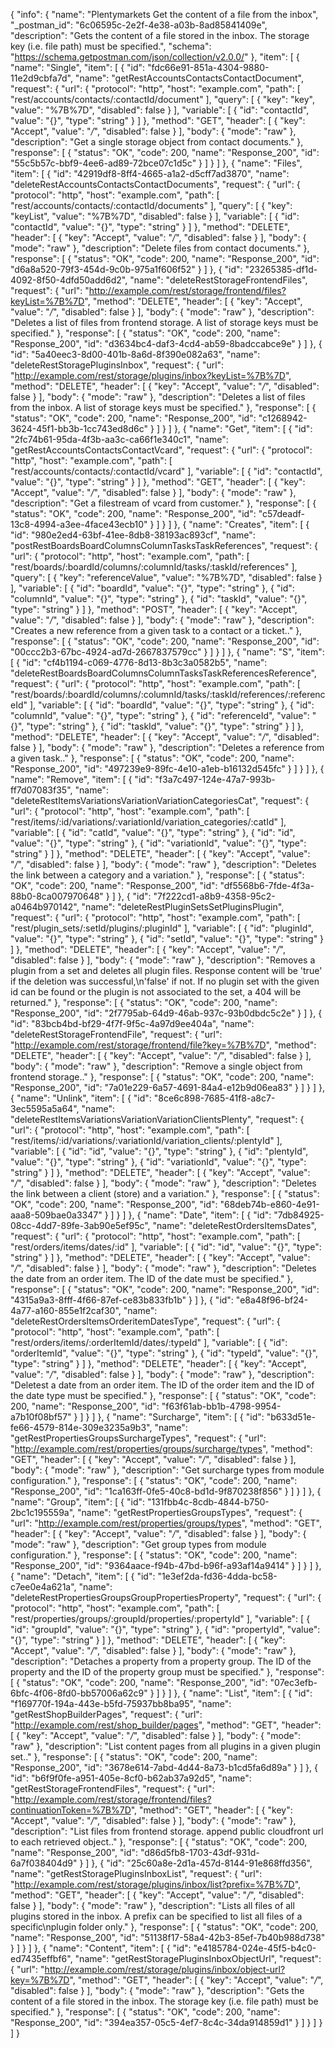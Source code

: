 {
  "info": {
    "name": "Plentymarkets Get the content of a file from the inbox",
    "_postman_id": "6c06595c-2e2f-4e38-a03b-8ad85841409e",
    "description": "Gets the content of a file stored in the inbox. The storage key (i.e. file path) must be specified.",
    "schema": "https://schema.getpostman.com/json/collection/v2.0.0/"
  },
  "item": [
    {
      "name": "Single",
      "item": [
        {
          "id": "fdc66e91-851a-4304-9880-11e2d9cbfa7d",
          "name": "getRestAccountsContactsContactDocument",
          "request": {
            "url": {
              "protocol": "http",
              "host": "example.com",
              "path": [
                "rest/accounts/contacts/:contactId/document"
              ],
              "query": [
                {
                  "key": "key",
                  "value": "%7B%7D",
                  "disabled": false
                }
              ],
              "variable": [
                {
                  "id": "contactId",
                  "value": "{}",
                  "type": "string"
                }
              ]
            },
            "method": "GET",
            "header": [
              {
                "key": "Accept",
                "value": "*/*",
                "disabled": false
              }
            ],
            "body": {
              "mode": "raw"
            },
            "description": "Get a single storage object from contact documents."
          },
          "response": [
            {
              "status": "OK",
              "code": 200,
              "name": "Response_200",
              "id": "55c5b57c-bbf9-4ee6-ad89-72bce07c1d5c"
            }
          ]
        }
      ]
    },
    {
      "name": "Files",
      "item": [
        {
          "id": "42919df8-8ff4-4665-a1a2-d5cff7ad3870",
          "name": "deleteRestAccountsContactsContactDocuments",
          "request": {
            "url": {
              "protocol": "http",
              "host": "example.com",
              "path": [
                "rest/accounts/contacts/:contactId/documents"
              ],
              "query": [
                {
                  "key": "keyList",
                  "value": "%7B%7D",
                  "disabled": false
                }
              ],
              "variable": [
                {
                  "id": "contactId",
                  "value": "{}",
                  "type": "string"
                }
              ]
            },
            "method": "DELETE",
            "header": [
              {
                "key": "Accept",
                "value": "*/*",
                "disabled": false
              }
            ],
            "body": {
              "mode": "raw"
            },
            "description": "Delete files from contact documents."
          },
          "response": [
            {
              "status": "OK",
              "code": 200,
              "name": "Response_200",
              "id": "d6a8a520-79f3-454d-9c0b-975a1f606f52"
            }
          ]
        },
        {
          "id": "23265385-df1d-4092-8f50-4dfd50add6d2",
          "name": "deleteRestStorageFrontendFiles",
          "request": {
            "url": "http://example.com/rest/storage/frontend/files?keyList=%7B%7D",
            "method": "DELETE",
            "header": [
              {
                "key": "Accept",
                "value": "*/*",
                "disabled": false
              }
            ],
            "body": {
              "mode": "raw"
            },
            "description": "Deletes a list of files from frontend storage. A list of storage keys must be specified."
          },
          "response": [
            {
              "status": "OK",
              "code": 200,
              "name": "Response_200",
              "id": "d3634bc4-daf3-4cd4-ab59-8badccabce9e"
            }
          ]
        },
        {
          "id": "5a40eec3-8d00-401b-8a6d-8f390e082a63",
          "name": "deleteRestStoragePluginsInbox",
          "request": {
            "url": "http://example.com/rest/storage/plugins/inbox?keyList=%7B%7D",
            "method": "DELETE",
            "header": [
              {
                "key": "Accept",
                "value": "*/*",
                "disabled": false
              }
            ],
            "body": {
              "mode": "raw"
            },
            "description": "Deletes a list of files from the inbox. A list of storage keys must be specified."
          },
          "response": [
            {
              "status": "OK",
              "code": 200,
              "name": "Response_200",
              "id": "c1268942-3624-45f1-bb3b-1cc743ed8d6c"
            }
          ]
        }
      ]
    },
    {
      "name": "Get",
      "item": [
        {
          "id": "2fc74b61-95da-4f3b-aa3c-ca66f1e340c1",
          "name": "getRestAccountsContactsContactVcard",
          "request": {
            "url": {
              "protocol": "http",
              "host": "example.com",
              "path": [
                "rest/accounts/contacts/:contactId/vcard"
              ],
              "variable": [
                {
                  "id": "contactId",
                  "value": "{}",
                  "type": "string"
                }
              ]
            },
            "method": "GET",
            "header": [
              {
                "key": "Accept",
                "value": "*/*",
                "disabled": false
              }
            ],
            "body": {
              "mode": "raw"
            },
            "description": "Get a filestream of vcard from customer."
          },
          "response": [
            {
              "status": "OK",
              "code": 200,
              "name": "Response_200",
              "id": "c57deadf-13c8-4994-a3ee-4face43ecb10"
            }
          ]
        }
      ]
    },
    {
      "name": "Creates",
      "item": [
        {
          "id": "980e2ed4-63bf-41ee-8db8-38193ac893cf",
          "name": "postRestBoardsBoardColumnsColumnTasksTaskReferences",
          "request": {
            "url": {
              "protocol": "http",
              "host": "example.com",
              "path": [
                "rest/boards/:boardId/columns/:columnId/tasks/:taskId/references"
              ],
              "query": [
                {
                  "key": "referenceValue",
                  "value": "%7B%7D",
                  "disabled": false
                }
              ],
              "variable": [
                {
                  "id": "boardId",
                  "value": "{}",
                  "type": "string"
                },
                {
                  "id": "columnId",
                  "value": "{}",
                  "type": "string"
                },
                {
                  "id": "taskId",
                  "value": "{}",
                  "type": "string"
                }
              ]
            },
            "method": "POST",
            "header": [
              {
                "key": "Accept",
                "value": "*/*",
                "disabled": false
              }
            ],
            "body": {
              "mode": "raw"
            },
            "description": "Creates a new reference from a given task to a contact or a ticket.."
          },
          "response": [
            {
              "status": "OK",
              "code": 200,
              "name": "Response_200",
              "id": "00ccc2b3-67bc-4924-ad7d-2667837579cc"
            }
          ]
        }
      ]
    },
    {
      "name": "S",
      "item": [
        {
          "id": "cf4b1194-c069-4776-8d13-8b3c3a0582b5",
          "name": "deleteRestBoardsBoardColumnsColumnTasksTaskReferencesReference",
          "request": {
            "url": {
              "protocol": "http",
              "host": "example.com",
              "path": [
                "rest/boards/:boardId/columns/:columnId/tasks/:taskId/references/:referenceId"
              ],
              "variable": [
                {
                  "id": "boardId",
                  "value": "{}",
                  "type": "string"
                },
                {
                  "id": "columnId",
                  "value": "{}",
                  "type": "string"
                },
                {
                  "id": "referenceId",
                  "value": "{}",
                  "type": "string"
                },
                {
                  "id": "taskId",
                  "value": "{}",
                  "type": "string"
                }
              ]
            },
            "method": "DELETE",
            "header": [
              {
                "key": "Accept",
                "value": "*/*",
                "disabled": false
              }
            ],
            "body": {
              "mode": "raw"
            },
            "description": "Deletes a reference from a given task.."
          },
          "response": [
            {
              "status": "OK",
              "code": 200,
              "name": "Response_200",
              "id": "497239e9-89fc-4e10-a1eb-b16132d545fc"
            }
          ]
        }
      ]
    },
    {
      "name": "Remove",
      "item": [
        {
          "id": "f3a7c497-124e-47a7-993b-ff7d07083f35",
          "name": "deleteRestItemsVariationsVariationVariationCategoriesCat",
          "request": {
            "url": {
              "protocol": "http",
              "host": "example.com",
              "path": [
                "rest/items/:id/variations/:variationId/variation_categories/:catId"
              ],
              "variable": [
                {
                  "id": "catId",
                  "value": "{}",
                  "type": "string"
                },
                {
                  "id": "id",
                  "value": "{}",
                  "type": "string"
                },
                {
                  "id": "variationId",
                  "value": "{}",
                  "type": "string"
                }
              ]
            },
            "method": "DELETE",
            "header": [
              {
                "key": "Accept",
                "value": "*/*",
                "disabled": false
              }
            ],
            "body": {
              "mode": "raw"
            },
            "description": "Deletes the link between a category and a variation."
          },
          "response": [
            {
              "status": "OK",
              "code": 200,
              "name": "Response_200",
              "id": "df5568b6-7fde-4f3a-88b0-8ca007970648"
            }
          ]
        },
        {
          "id": "7f222cd1-a8b9-4358-95c2-a0464b970142",
          "name": "deleteRestPluginSetsSetPluginsPlugin",
          "request": {
            "url": {
              "protocol": "http",
              "host": "example.com",
              "path": [
                "rest/plugin_sets/:setId/plugins/:pluginId"
              ],
              "variable": [
                {
                  "id": "pluginId",
                  "value": "{}",
                  "type": "string"
                },
                {
                  "id": "setId",
                  "value": "{}",
                  "type": "string"
                }
              ]
            },
            "method": "DELETE",
            "header": [
              {
                "key": "Accept",
                "value": "*/*",
                "disabled": false
              }
            ],
            "body": {
              "mode": "raw"
            },
            "description": "Removes a plugin from a set and deletes all plugin files. Response content will be 'true' if the deletion was successful,\n'false' if not. If no plugin set with the given id can be found or the plugin is not associated to the set, a 404 will be returned."
          },
          "response": [
            {
              "status": "OK",
              "code": 200,
              "name": "Response_200",
              "id": "2f7795ab-64d9-46ab-937c-93b0dbdc5c2e"
            }
          ]
        },
        {
          "id": "83bcb4bd-bf29-4f7f-9f5c-4a97d9ee404a",
          "name": "deleteRestStorageFrontendFile",
          "request": {
            "url": "http://example.com/rest/storage/frontend/file?key=%7B%7D",
            "method": "DELETE",
            "header": [
              {
                "key": "Accept",
                "value": "*/*",
                "disabled": false
              }
            ],
            "body": {
              "mode": "raw"
            },
            "description": "Remove a single object from frontend storage.."
          },
          "response": [
            {
              "status": "OK",
              "code": 200,
              "name": "Response_200",
              "id": "7a01e229-6a57-4691-84a4-e12b9d06ea83"
            }
          ]
        }
      ]
    },
    {
      "name": "Unlink",
      "item": [
        {
          "id": "8ce6c898-7685-41f8-a8c7-3ec5595a5a64",
          "name": "deleteRestItemsVariationsVariationVariationClientsPlenty",
          "request": {
            "url": {
              "protocol": "http",
              "host": "example.com",
              "path": [
                "rest/items/:id/variations/:variationId/variation_clients/:plentyId"
              ],
              "variable": [
                {
                  "id": "id",
                  "value": "{}",
                  "type": "string"
                },
                {
                  "id": "plentyId",
                  "value": "{}",
                  "type": "string"
                },
                {
                  "id": "variationId",
                  "value": "{}",
                  "type": "string"
                }
              ]
            },
            "method": "DELETE",
            "header": [
              {
                "key": "Accept",
                "value": "*/*",
                "disabled": false
              }
            ],
            "body": {
              "mode": "raw"
            },
            "description": "Deletes the link between a client (store) and a variation."
          },
          "response": [
            {
              "status": "OK",
              "code": 200,
              "name": "Response_200",
              "id": "68deb74b-e860-4e91-aaa8-509bae0a3347"
            }
          ]
        }
      ]
    },
    {
      "name": "Date",
      "item": [
        {
          "id": "7db84925-08cc-4dd7-89fe-3ab90e5ef95c",
          "name": "deleteRestOrdersItemsDates",
          "request": {
            "url": {
              "protocol": "http",
              "host": "example.com",
              "path": [
                "rest/orders/items/dates/:id"
              ],
              "variable": [
                {
                  "id": "id",
                  "value": "{}",
                  "type": "string"
                }
              ]
            },
            "method": "DELETE",
            "header": [
              {
                "key": "Accept",
                "value": "*/*",
                "disabled": false
              }
            ],
            "body": {
              "mode": "raw"
            },
            "description": "Deletes the date from an order item. The ID of the date must be specified."
          },
          "response": [
            {
              "status": "OK",
              "code": 200,
              "name": "Response_200",
              "id": "4315a9a3-8fff-4f66-87ef-ce83b833fb1b"
            }
          ]
        },
        {
          "id": "e8a48f96-bf24-4a77-a160-855e1f2caf30",
          "name": "deleteRestOrdersItemsOrderitemDatesType",
          "request": {
            "url": {
              "protocol": "http",
              "host": "example.com",
              "path": [
                "rest/orders/items/:orderItemId/dates/:typeId"
              ],
              "variable": [
                {
                  "id": "orderItemId",
                  "value": "{}",
                  "type": "string"
                },
                {
                  "id": "typeId",
                  "value": "{}",
                  "type": "string"
                }
              ]
            },
            "method": "DELETE",
            "header": [
              {
                "key": "Accept",
                "value": "*/*",
                "disabled": false
              }
            ],
            "body": {
              "mode": "raw"
            },
            "description": "Deletest a date from an order item. The ID of the order item and the ID of the date type must be specified."
          },
          "response": [
            {
              "status": "OK",
              "code": 200,
              "name": "Response_200",
              "id": "f63f61ab-bb1b-4798-9954-a7b10f08bf57"
            }
          ]
        }
      ]
    },
    {
      "name": "Surcharge",
      "item": [
        {
          "id": "b633d51e-fe66-4579-814e-309e3235a9b3",
          "name": "getRestPropertiesGroupsSurchargeTypes",
          "request": {
            "url": "http://example.com/rest/properties/groups/surcharge/types",
            "method": "GET",
            "header": [
              {
                "key": "Accept",
                "value": "*/*",
                "disabled": false
              }
            ],
            "body": {
              "mode": "raw"
            },
            "description": "Get surcharge types from module configuration."
          },
          "response": [
            {
              "status": "OK",
              "code": 200,
              "name": "Response_200",
              "id": "1ca163ff-0fe5-40c8-bd1d-9f870238f856"
            }
          ]
        }
      ]
    },
    {
      "name": "Group",
      "item": [
        {
          "id": "131fbb4c-8cdb-4844-b750-2bc1c195559a",
          "name": "getRestPropertiesGroupsTypes",
          "request": {
            "url": "http://example.com/rest/properties/groups/types",
            "method": "GET",
            "header": [
              {
                "key": "Accept",
                "value": "*/*",
                "disabled": false
              }
            ],
            "body": {
              "mode": "raw"
            },
            "description": "Get group types from module configuration."
          },
          "response": [
            {
              "status": "OK",
              "code": 200,
              "name": "Response_200",
              "id": "9364aace-f94b-47bd-b96f-a93af14a9414"
            }
          ]
        }
      ]
    },
    {
      "name": "Detach",
      "item": [
        {
          "id": "1e3ef2da-fd36-4dda-bc58-c7ee0e4a621a",
          "name": "deleteRestPropertiesGroupsGroupPropertiesProperty",
          "request": {
            "url": {
              "protocol": "http",
              "host": "example.com",
              "path": [
                "rest/properties/groups/:groupId/properties/:propertyId"
              ],
              "variable": [
                {
                  "id": "groupId",
                  "value": "{}",
                  "type": "string"
                },
                {
                  "id": "propertyId",
                  "value": "{}",
                  "type": "string"
                }
              ]
            },
            "method": "DELETE",
            "header": [
              {
                "key": "Accept",
                "value": "*/*",
                "disabled": false
              }
            ],
            "body": {
              "mode": "raw"
            },
            "description": "Detaches a property from a property group. The ID of the property and the ID of the property group must be specified."
          },
          "response": [
            {
              "status": "OK",
              "code": 200,
              "name": "Response_200",
              "id": "07ec3efb-6bfc-4f06-8fd0-bb57006a62c9"
            }
          ]
        }
      ]
    },
    {
      "name": "List",
      "item": [
        {
          "id": "f169770f-194a-443e-b5fd-75937bb8ba95",
          "name": "getRestShopBuilderPages",
          "request": {
            "url": "http://example.com/rest/shop_builder/pages",
            "method": "GET",
            "header": [
              {
                "key": "Accept",
                "value": "*/*",
                "disabled": false
              }
            ],
            "body": {
              "mode": "raw"
            },
            "description": "List content pages from all plugins in a given plugin set.."
          },
          "response": [
            {
              "status": "OK",
              "code": 200,
              "name": "Response_200",
              "id": "3678e614-7abd-4d44-8a73-b1cd5fa6d89a"
            }
          ]
        },
        {
          "id": "b6f9f0fe-a951-405e-8cf0-b62ab37a92d5",
          "name": "getRestStorageFrontendFiles",
          "request": {
            "url": "http://example.com/rest/storage/frontend/files?continuationToken=%7B%7D",
            "method": "GET",
            "header": [
              {
                "key": "Accept",
                "value": "*/*",
                "disabled": false
              }
            ],
            "body": {
              "mode": "raw"
            },
            "description": "List files from frontend storage. append public cloudfront url to each retrieved object.."
          },
          "response": [
            {
              "status": "OK",
              "code": 200,
              "name": "Response_200",
              "id": "d86d5fb8-1703-43df-931d-6a7f038404d9"
            }
          ]
        },
        {
          "id": "25c60a8e-2d1a-457d-8144-91e868ffd356",
          "name": "getRestStoragePluginsInboxList",
          "request": {
            "url": "http://example.com/rest/storage/plugins/inbox/list?prefix=%7B%7D",
            "method": "GET",
            "header": [
              {
                "key": "Accept",
                "value": "*/*",
                "disabled": false
              }
            ],
            "body": {
              "mode": "raw"
            },
            "description": "Lists all files of all plugins stored in the inbox. A prefix can be specified to list all files of a specific\nplugin folder only."
          },
          "response": [
            {
              "status": "OK",
              "code": 200,
              "name": "Response_200",
              "id": "51138f17-58a4-42b3-85ef-7b40b988d738"
            }
          ]
        }
      ]
    },
    {
      "name": "Content",
      "item": [
        {
          "id": "e4185784-024e-45f5-b4c0-ed7435effbf6",
          "name": "getRestStoragePluginsInboxObjectUrl",
          "request": {
            "url": "http://example.com/rest/storage/plugins/inbox/object-url?key=%7B%7D",
            "method": "GET",
            "header": [
              {
                "key": "Accept",
                "value": "*/*",
                "disabled": false
              }
            ],
            "body": {
              "mode": "raw"
            },
            "description": "Gets the content of a file stored in the inbox. The storage key (i.e. file path) must be specified."
          },
          "response": [
            {
              "status": "OK",
              "code": 200,
              "name": "Response_200",
              "id": "394ea357-05c5-4ef7-8c4c-34da914859d1"
            }
          ]
        }
      ]
    }
  ]
}